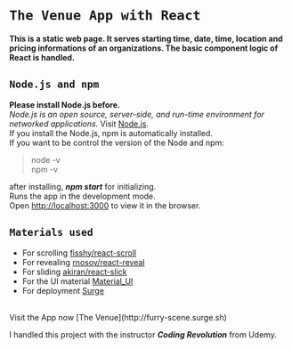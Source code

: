 # `The Venue App with React`
**This is a static web page. It serves starting time, date, time, location and pricing informations of an organizations. The basic component logic of React is handled.**

## `Node.js and npm`
**Please install Node.js before.**<br />
*Node.js is an open source, server-side, and run-time environment for networked applications.*
Visit [Node.js](https://nodejs.org/en/).<br />
If you install the Node.js, npm is automatically installed. <br />
If you want to be control the version of the Node and npm:<br />
> node -v <br />
> npm -v<br />

after installing, ***npm start*** for initializing.<br />
Runs the app in the development mode.<br />
Open [http://localhost:3000](http://localhost:3000) to view it in the browser.
<br/>
## `Materials used`
- For scrolling [fisshy/react-scroll](https://github.com/fisshy/react-scroll)
- For revealing [rnosov/react-reveal](https://github.com/rnosov/react-reveal)
- For sliding [akiran/react-slick](https://github.com/akiran/react-slick)
- For the UI material [Material_UI](https://material-ui.com)
- For deployment [Surge](https://surge.sh)
<br />
Visit the App now [The Venue](http://furry-scene.surge.sh)<br />

I handled this project with the instructor ***Coding Revolution*** from Udemy. <br />
